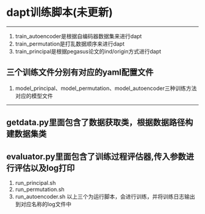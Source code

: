 # dapt训练脚本(未更新)
---
1. train_autoencoder是根据自编码器数据集来进行dapt
2. train_permutation是打乱数据顺序来进行dapt
3. train_principal是根据pegasus论文的ind/origin方式进行dapt

三个训练文件分别有对应的yaml配置文件
---
1. model_principal、model_permutation、model_autoencoder三种训练方法对应的模型文件
---
getdata.py里面包含了数据获取类，根据数据路径构建数据集类
---
evaluator.py里面包含了训练过程评估器,传入参数进行评估以及log打印
---
1. run_principal.sh
2. run_permutation.sh
3. run_autoencoder.sh
以上三个为运行脚本，会进行训练，并将训练日志输出到对应名称的log文件中
